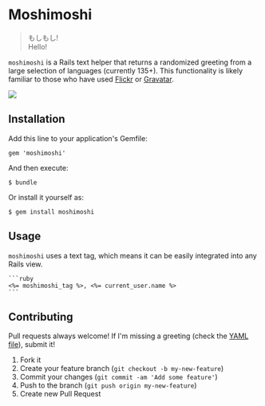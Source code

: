 # Moshimoshi

> もしもし!    
> Hello!

`moshimoshi` is a Rails text helper that returns a randomized greeting from a large selection of languages (currently 135+). This functionality is likely familiar to those who have used [Flickr](http://flickr.com) or [Gravatar](http://gravatar.com).

![](http://i.imgur.com/wRbGqFq.png)

## Installation

Add this line to your application's Gemfile:

    gem 'moshimoshi'

And then execute:

    $ bundle

Or install it yourself as:

    $ gem install moshimoshi

## Usage

`moshimoshi` uses a text tag, which means it can be easily integrated into any Rails view.

    ```ruby
    <%= moshimoshi_tag %>, <%= current_user.name %>
    ```

## Contributing

Pull requests always welcome! If I'm missing a greeting (check the [YAML file](http://github.com/imkmf/moshimoshi/blob/master/lib/moshimoshi/greetings.yml)), submit it! 

1. Fork it
2. Create your feature branch (`git checkout -b my-new-feature`)
3. Commit your changes (`git commit -am 'Add some feature'`)
4. Push to the branch (`git push origin my-new-feature`)
5. Create new Pull Request
